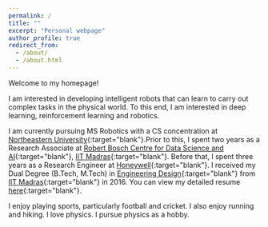 ```yaml
---
permalink: /
title: ""
excerpt: "Personal webpage"
author_profile: true
redirect_from: 
  - /about/
  - /about.html
---
```

Welcome to my homepage!

I am interested in developing intelligent robots that can learn to carry out complex tasks in the physical world. To this end, I am interested in deep learning, reinforcement learning and robotics.

I am currently pursuing MS Robotics with a CS concentration at [Northeastern University](https://www.northeastern.edu/){:target="blank"}.Prior to this, I spent two years as a Research Associate at [Robert Bosch Centre for Data Science and AI](https://rbcdsai.iitm.ac.in/){:target="blank"}, [IIT Madras](https://www.iitm.ac.in/){:target="blank"}. Before that, I spent three years as a Research Engineer at [Honeywell](https://www.honeywell.com){:target="blank"}. I received my Dual Degree (B.Tech, M.Tech) in [Engineering Design](https://ed.iitm.ac.in){:target="blank"} from [IIT Madras](https://www.iitm.ac.in/){:target="blank"} in 2016. You can view my detailed resume [here](https://adi3e08.github.io/files/resume.pdf){:target="blank"}.

I enjoy playing sports, particularly football and cricket. I also enjoy running and hiking. I love physics. I pursue physics as a hobby.
